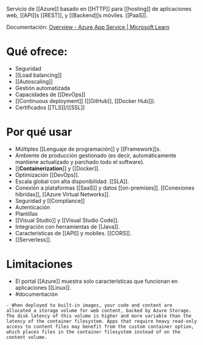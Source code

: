 Servicio de [[Azure]] basado en [[HTTP]] para [[hosting]] de aplicaciones web, [[API]]s [[REST]], y [[Backend]]s móviles. [[PaaS]].

Documentación:
[Overview - Azure App Service | Microsoft Learn](https://learn.microsoft.com/en-us/azure/app-service/overview)

# Qué ofrece:
- Seguridad
- [[Load balancing]]
- [[Autoscaling]]
- Gestión automatizada
- Capacidades de [[DevOps]]
- [[Continuous deployment]] ([[GitHub]], [[Docker Hub]]). 
- Certificados [[TLS]]/[[SSL]]

# Por qué usar

- Múltiples [[Lenguaje de programación]] y [[Framework]]s.
- Ambiente de producción gestionado (es decir, automáticamente mantiene actualizado y parchado todo el software).
- [[**Containerization**]] y [[Docker]]. 
- Optimización [[DevOps]].
- Escala global con alta disponibilidad. [[SLA]].
- Conexión a plataformas [[SaaS]] y datos [[on-premises]]. [[Conexiones híbridas]], [[Azure Virtual Networks]].
- Seguridad y [[Compliance]]
- Autenticación
- Plantillas
- [[Visual Studio]] y [[Visual Studio Code]].
- Integración con herramientas de [[Java]].
- Características de [[API]] y mobiles. [[CORS]].
- [[Serverless]].


# Limitaciones
- El portal [[Azure]] muestra solo características que funcionan en aplicaciones [[Linux]].
- #documentación 
```
- When deployed to built-in images, your code and content are allocated a storage volume for web content, backed by Azure Storage. The disk latency of this volume is higher and more variable than the latency of the container filesystem. Apps that require heavy read-only access to content files may benefit from the custom container option, which places files in the container filesystem instead of on the content volume.
```
